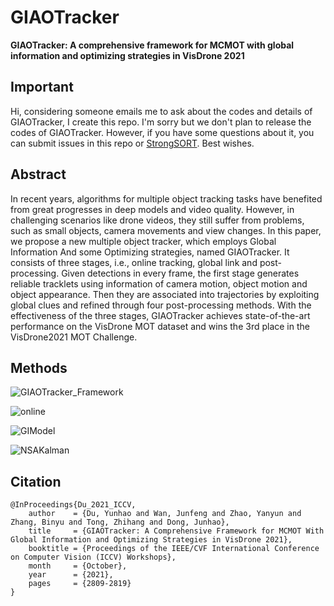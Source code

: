 # GIAOTracker
**GIAOTracker: A comprehensive framework for MCMOT with global information and optimizing strategies in VisDrone 2021**

## Important

Hi, considering someone emails me to ask about the codes and details of GIAOTracker, I create this repo.
I'm sorry but we don't plan to release the codes of GIAOTracker. However, if you have some questions about it, you can submit issues in this repo or [StrongSORT](https://github.com/dyhBUPT/StrongSORT).
Best wishes.

## Abstract

In recent years, algorithms for multiple object tracking tasks have benefited from great progresses in deep models and video quality. However, in challenging scenarios like drone videos, they still suffer from problems, such as small objects, camera movements and view changes. In this paper, we propose a new multiple object tracker, which employs Global Information And some Optimizing strategies, named GIAOTracker. It consists of three stages, i.e., online tracking, global link and post-processing. Given detections in every frame, the first stage generates reliable tracklets using information of camera motion, object motion and object appearance. Then they are associated into trajectories by exploiting global clues and refined through four post-processing methods. With the effectiveness of the three stages, GIAOTracker achieves state-of-the-art performance on the VisDrone MOT dataset and wins the 3rd place in the VisDrone2021 MOT Challenge.

## Methods

![GIAOTracker_Framework](https://user-images.githubusercontent.com/99722489/182517178-7207278e-51ce-4ed5-8480-7fea0debbf8d.jpg)

![online](https://user-images.githubusercontent.com/99722489/182517321-71f04435-3a95-40d5-a69e-aaf7d9710b91.jpg)

![GIModel](https://user-images.githubusercontent.com/99722489/182517458-ef8d6534-9431-4605-82c6-cecc84d4d2b9.png)

![NSAKalman](https://user-images.githubusercontent.com/99722489/182517555-c3451965-59df-449e-b149-63a8671098e9.jpg)


## Citation

```
@InProceedings{Du_2021_ICCV,
    author    = {Du, Yunhao and Wan, Junfeng and Zhao, Yanyun and Zhang, Binyu and Tong, Zhihang and Dong, Junhao},
    title     = {GIAOTracker: A Comprehensive Framework for MCMOT With Global Information and Optimizing Strategies in VisDrone 2021},
    booktitle = {Proceedings of the IEEE/CVF International Conference on Computer Vision (ICCV) Workshops},
    month     = {October},
    year      = {2021},
    pages     = {2809-2819}
}
```
